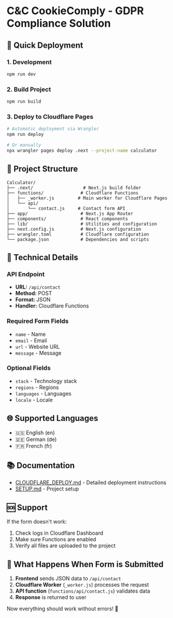 # C&C CookieComply - GDPR Compliance Solution

## 🚀 Quick Deployment

### 1. Development
```bash
npm run dev
```

### 2. Build Project
```bash
npm run build
```

### 3. Deploy to Cloudflare Pages
```bash
# Automatic deployment via Wrangler
npm run deploy

# Or manually
npx wrangler pages deploy .next --project-name calculator
```

## 📁 Project Structure

```
Calculator/
├── .next/                   # Next.js build folder
├── functions/              # Cloudflare Functions
│   ├── _worker.js         # Main worker for Cloudflare Pages
│   └── api/
│       └── contact.js     # Contact form API
├── app/                    # Next.js App Router
├── components/             # React components
├── lib/                    # Utilities and configuration
├── next.config.js          # Next.js configuration
├── wrangler.toml           # Cloudflare configuration
└── package.json            # Dependencies and scripts
```

## 🔧 Technical Details

### API Endpoint
- **URL:** `/api/contact`
- **Method:** POST
- **Format:** JSON
- **Handler:** Cloudflare Functions

### Required Form Fields
- `name` - Name
- `email` - Email
- `url` - Website URL
- `message` - Message

### Optional Fields
- `stack` - Technology stack
- `regions` - Regions
- `languages` - Languages
- `locale` - Locale

## 🌐 Supported Languages

- 🇺🇸 English (en)
- 🇩🇪 German (de)
- 🇫🇷 French (fr)

## 📚 Documentation

- [CLOUDFLARE_DEPLOY.md](./CLOUDFLARE_DEPLOY.md) - Detailed deployment instructions
- [SETUP.md](./SETUP.md) - Project setup

## 🆘 Support

If the form doesn't work:
1. Check logs in Cloudflare Dashboard
2. Make sure Functions are enabled
3. Verify all files are uploaded to the project

## 🎯 What Happens When Form is Submitted

1. **Frontend** sends JSON data to `/api/contact`
2. **Cloudflare Worker** (`_worker.js`) processes the request
3. **API function** (`functions/api/contact.js`) validates data
4. **Response** is returned to user

Now everything should work without errors! 🎉 